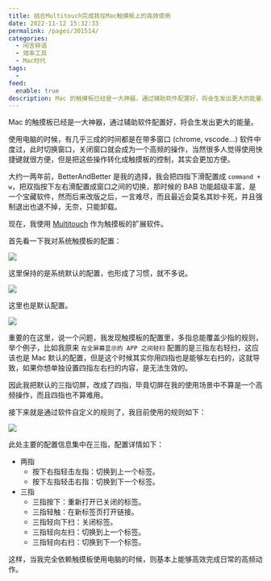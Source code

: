 ```yaml
---
title: 结合Multitouch完成我在Mac触摸板上的高效使用
date: 2022-11-12 15:32:33
permalink: /pages/301514/
categories:
  - 闲言碎语
  - 效率工具
  - Mac时代
tags:
  -
feed:
  enable: true
description: Mac 的触摸板已经是一大神器，通过辅助软件配置好，将会生发出更大的能量。本文分享记录我的触摸板规则及配置。
---
```


Mac 的触摸板已经是一大神器，通过辅助软件配置好，将会生发出更大的能量。

使用电脑的时候，有几乎三成的时间都是在带多窗口 (chrome, vscode...) 软件中度过，此时切换窗口，关闭窗口就会成为一个高频的操作，当然很多人觉得使用快捷键就很方便，但是把这些操作转化成触摸板的控制，其实会更加方便。

大约一两年前，BetterAndBetter 是我的选择，我会把四指下滑配置成 `command + w`，把双指按下左右滑配置成窗口之间的切换，那时候的 BAB 功能超级丰富，是一个宝藏软件，然而后来改版之后，一言难尽，而且最近会莫名其妙卡死，并且强制退出也退不掉，无奈，只能卸载。

现在，我使用 [Multitouch](https://www.multitouch.app/) 作为触摸板的扩展软件。

首先看一下我对系统触摸板的配置：

![](http://t.eryajf.net/imgs/2022/11/6145ae6b7f89c4da.png)

这里保持的是系统默认的配置，也形成了习惯，就不多说。

![](http://t.eryajf.net/imgs/2022/11/98d888cd2218c1f3.png)

这里也是默认配置。

![](http://t.eryajf.net/imgs/2022/11/ade2f7959d6eaa59.png)

重要的在这里，说一个问题，我发现触摸板的配置里，多指总能覆盖少指的规则，举个例子，比如我原来 `在全屏幕显示的 APP 之间轻扫` 配置的是三指左右轻扫，这应该也是 Mac 默认的配置，但是这个时候其实你用四指也是能够左右扫的，这就导致，如果你想单独设置四指左右扫的内容，是无法生效的。

因此我把默认的三指切屏，改成了四指，毕竟切屏在我的使用场景中不算是一个高频操作，而且四指也不算难用。

接下来就是通过软件自定义的规则了，我目前使用的规则如下：

![](http://t.eryajf.net/imgs/2022/11/d7809757c809fc96.png)

此处主要的配置信息集中在三指，配置详情如下：

- 两指
	- 按下右指轻击左指：切换到上一个标签。
	- 按下左指轻击右指：切换到下一个标签。
- 三指
	- 三指按下：重新打开已关闭的标签。
	- 三指轻触：在新标签页打开链接。
	- 三指轻向下扫：关闭标签。
	- 三指轻向左扫：切换到上一个标签。
	- 三指轻向右扫：切换到下一个标签。

这样，当我完全依赖触摸板使用电脑的时候，则基本上能够高效完成日常的高频动作。
